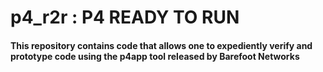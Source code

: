 # p4_r2r : P4 READY TO RUN

#### This repository contains code that allows one to expediently verify and prototype code using the p4app tool released by Barefoot Networks
